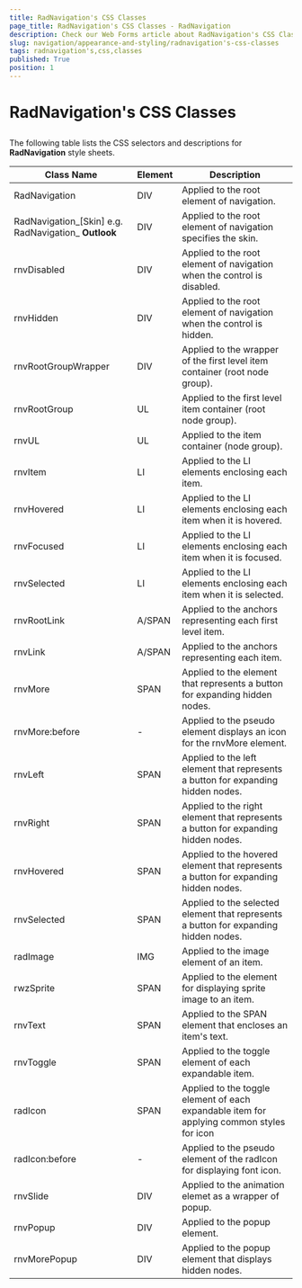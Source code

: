 ```yaml
---
title: RadNavigation's CSS Classes
page_title: RadNavigation's CSS Classes - RadNavigation
description: Check our Web Forms article about RadNavigation's CSS Classes.
slug: navigation/appearance-and-styling/radnavigation's-css-classes
tags: radnavigation's,css,classes
published: True
position: 1
---
```


# RadNavigation's CSS Classes



## 

The following table lists the CSS selectors and descriptions for **RadNavigation** style sheets.


|  **Class Name**  |  **Element**  |  **Description**  |
| ------ | ------ | ------ |
|RadNavigation|DIV|Applied to the root element of navigation.|
|RadNavigation_[Skin] e.g. RadNavigation_ **Outlook** |DIV|Applied to the root element of navigation specifies the skin.|
|rnvDisabled|DIV|Applied to the root element of navigation when the control is disabled.|
|rnvHidden|DIV|Applied to the root element of navigation when the control is hidden.|
|rnvRootGroupWrapper|DIV|Applied to the wrapper of the first level item container (root node group).|
|rnvRootGroup|UL|Applied to the first level item container (root node group).|
|rnvUL|UL|Applied to the item container (node group).|
|rnvItem|LI|Applied to the LI elements enclosing each item.|
|rnvHovered|LI|Applied to the LI elements enclosing each item when it is hovered.|
|rnvFocused|LI|Applied to the LI elements enclosing each item when it is focused.|
|rnvSelected|LI|Applied to the LI elements enclosing each item when it is selected.|
|rnvRootLink|A/SPAN|Applied to the anchors representing each first level item.|
|rnvLink|A/SPAN|Applied to the anchors representing each item.|
|rnvMore|SPAN|Applied to the element that represents a button for expanding hidden nodes.|
|rnvMore:before|-|Applied to the pseudo element displays an icon for the rnvMore element.|
|rnvLeft|SPAN|Applied to the left element that represents a button for expanding hidden nodes.|
|rnvRight|SPAN|Applied to the right element that represents a button for expanding hidden nodes.|
|rnvHovered|SPAN|Applied to the hovered element that represents a button for expanding hidden nodes.|
|rnvSelected|SPAN|Applied to the selected element that represents a button for expanding hidden nodes.|
|radImage|IMG|Applied to the image element of an item.|
|rwzSprite|SPAN|Applied to the element for displaying sprite image to an item.|
|rnvText|SPAN|Applied to the SPAN element that encloses an item's text.|
|rnvToggle|SPAN|Applied to the toggle element of each expandable item.|
|radIcon|SPAN|Applied to the toggle element of each expandable item for applying common styles for icon|
|radIcon:before|-|Applied to the pseudo element of the radIcon for displaying font icon.|
|rnvSlide|DIV|Applied to the animation elemet as a wrapper of popup.|
|rnvPopup|DIV|Applied to the popup element.|
|rnvMorePopup|DIV|Applied to the popup element that displays hidden nodes.|
